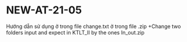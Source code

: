 # NEW-AT-21-05
Hướng dẫn sử dụng ở trong file change.txt ở trong file .zip
+Change two folders input and expect in KTLT_II by the ones In_out.zip
